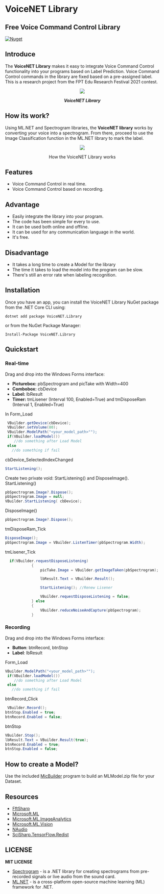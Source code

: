 # VoiceNET Library
## Free Voice Command Control Library

[![Nuget](https://img.shields.io/nuget/v/VoiceNET.Library?label=NuGet&logo=nuget)](https://www.nuget.org/packages/VoiceNET.Library/)
## Introduce
The **VoiceNET Library** makes it easy to integrate Voice Command Control functionality into your programs based on Label Prediction. Voice Command Control commands in the library are fixed based on a pre-assigned label. This is a research project from the FPT Edu Research Festival 2021 contest.

<div align="center">

![](https://i.imgur.com/9FTHK3r.png)

***VoiceNET Library***

</div>

## How its work?
Using ML.NET and Spectrogram libraries, the **VoiceNET library** works by converting your voice into a spectrogram. From there, proceed to use the Image Classification function in the ML.NET library to mark the label.

<div align="center">

![](https://i.imgur.com/5VH73ri.png)

How the VoiceNET Library works

</div>

## Features

- Voice Command Control in real time.
- Voice Command Control based on recording.

## Advantage
- Easily integrate the library into your program.
- The code has been simple for every to use.
- It can be used both online and offline.
- It can be used for any communication language in the world.
- It's free.
## Disadvantage
- It takes a long time to create a Model for the library
- The time it takes to load the model into the program can be slow.
- There's still an error rate when labeling recognition.

## Installation

Once you have an app, you can install the VoiceNET Library NuGet package from the .NET Core CLI using:
```
dotnet add package VoiceNET.Library
```
or from the NuGet Package Manager:
```
Install-Package VoiceNET.Library
```
## Quickstart
### Real-time ###
Drag and drop into the Windows Forms interface:
- **Picturebox:** pbSpectrogram and picTake with Width=400
- **Combobox:** cbDevice
- **Label:** lbResult
- **Timer:** tmLisener (Interval 100, Enabled=True) and tmDisposeRam (Interval 1, Enabled=True)

In Form_Load
```cs
 VBuilder.getDevice(cbDevice);
 VBuilder.setVolume(80);
 VBuilder.ModelPath("<your_model_path>"");
 if(VBuilder.loadModel())
    //do something after Load Model
 else
   //do something if fail
```
cbDevice_SelectedIndexChanged
```cs
StartListening();
```
Create two private void: StartListening() and DisposeImage().
StartListening()
```cs
pbSpectrogram.Image?.Dispose();
pbSpectrogram.Image = null;
VBuilder.StartListening( cbDevice);
```
DisposeImage()
```cs
pbSpectrogram.Image?.Dispose();
```
tmDisposeRam_Tick
```cs
DisposeImage();
pbSpectrogram.Image = VBuilder.ListenTimer(pbSpectrogram.Width);
```
tmLisener_Tick
```cs
  if(VBuilder.requestDisposeListening)
            {
                picTake.Image = VBuilder.getImageTaken(pbSpectrogram);

                lbResult.Text = VBuilder.Result();

                StartListening(); //Renew Lisener

                VBuilder.requestDisposeListening = false;
            } else
            {
                VBuilder.reduceNoiseAndCapture(pbSpectrogram);
            }

```
### Recording ###
Drag and drop into the Windows Forms interface:
- **Button**: btnRecord, btnStop
- **Label**: lbResult

Form_Load
```cs
VBuilder.ModelPath("<your_model_path>"");
 if(VBuilder.loadModel())
    //do something after Load Model
 else
   //do something if fail
```
btnRecord_Click
```cs
 VBuilder.Record();
btnStop.Enabled = true;
btnRecord.Enabled = false;
```
btnStop
```cs
VBuilder.Stop();
lbResult.Text = VBuilder.Result(true);
btnRecord.Enabled = true;
btnStop.Enabled = false;
```
## How to create a Model?
Use the included [MicBuilder](https://github.com/nhannt201/VoiceNET.Library/tree/main/VoiceNET.Lib.MicBuilder/README.MD) program to build an MLModel.zip file for your Dataset.

## Resources
* [FftSharp](https://www.nuget.org/packages/FftSharp/)
* [Microsoft.ML](https://www.nuget.org/packages/Microsoft.ML/)
* [Microsoft.ML.ImageAnalytics](https://www.nuget.org/packages/Microsoft.ML.ImageAnalytics/)
* [Microsoft.ML.Vision](https://www.nuget.org/packages/Microsoft.ML.Vision/)
* [NAudio](https://www.nuget.org/packages/NAudio/)
* [SciSharp.TensorFlow.Redist](https://www.nuget.org/packages/SciSharp.TensorFlow.Redist/)
## LICENSE
**MIT LICENSE**
* [Spectrogram](https://github.com/swharden/Spectrogram/) - is a .NET library for creating spectrograms from pre-recorded signals or live audio from the sound card.
* [ML.NET](https://github.com/dotnet/machinelearning) - is a cross-platform open-source machine learning (ML) framework for .NET.


